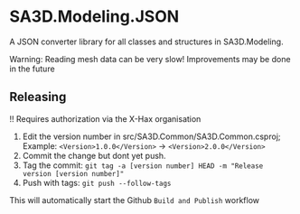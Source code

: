 # SA3D.Modeling.JSON
A JSON converter library for all classes and structures in SA3D.Modeling.

Warning: Reading mesh data can be very slow! Improvements may be done in the future

## Releasing
!! Requires authorization via the X-Hax organisation

1. Edit the version number in src/SA3D.Common/SA3D.Common.csproj; Example: `<Version>1.0.0</Version>` -> `<Version>2.0.0</Version>`
2. Commit the change but dont yet push.
3. Tag the commit: `git tag -a [version number] HEAD -m "Release version [version number]"`
4. Push with tags: `git push --follow-tags`

This will automatically start the Github `Build and Publish` workflow